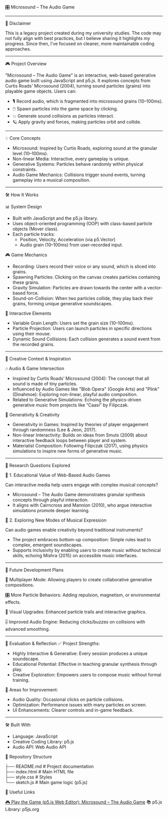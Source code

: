 🎛 Microsound – The Audio Game

---

📌 Disclaimer

This is a legacy project created during my university studies. The code may not fully align with best practices, but I believe sharing it highlights my progress. Since then, I’ve focused on cleaner, more maintainable coding approaches.

---

🎮 Project Overview

"Microsound – The Audio Game" is an interactive, web-based generative audio game built using JavaScript and p5.js. It explores concepts from Curtis Roads' Microsound (2004), turning sound particles (grains) into playable game objects. Users can:

-  🎙️ Record audio, which is fragmented into microsound grains (10–100ms).
-  🖱️ Spawn particles into the game space by clicking.
-  💥 Generate sound collisions as particles interact.
-  🪐 Apply gravity and forces, making particles orbit and collide.

---

💡 Core Concepts

-  Microsound: Inspired by Curtis Roads, exploring sound at the granular level (10–100ms).
-  Non-linear Media: Interactive, every gameplay is unique.
-  Generative Systems: Particles behave randomly within physical constraints.
-  Audio Game Mechanics: Collisions trigger sound events, turning gameplay into a musical composition.

---

🛠️ How It Works

📊 System Design

-  Built with JavaScript and the p5.js library.
-  Uses object-oriented programming (OOP) with class-based particle objects (Mover class).
-  Each particle tracks:
    * Position, Velocity, Acceleration (via p5.Vector)
    * Audio grain (10–100ms) from user-recorded input.


🎮 Game Mechanics

-   Recording: Users record their voice or any sound, which is sliced into grains.
-   Spawning Particles: Clicking on the canvas creates particles containing these grains.
-   Gravity Simulation: Particles are drawn towards the center with a vector-based force.
-   Sound-on-Collision: When two particles collide, they play back their grains, forming unique generative soundscapes.
  

🧩 Interactive Elements

-   Variable Grain Length: Users set the grain size (10–100ms).
-   Particle Projection: Users can launch particles in specific directions using their mouse.
-   Dynamic Sound Collisions: Each collision generates a sound event from the recorded grains.
  
---

🎨 Creative Context & Inspiration

🎶 Audio & Game Intersection

-   Inspired by Curtis Roads’ Microsound (2004): The concept that all sound is made of tiny particles.
-   Influenced by Audio Games like "Blob Opera" (Google Arts) and "Plink" (Dinahmoe): Exploring non-linear, playful audio composition.
-   Related to Generative Simulations: Echoing the physics-driven generative music from projects like “Caasi” by Filipczak.

🧠 Generativity & Creativity

-   Generativity in Games: Inspired by theories of player engagement through randomness (Lee & Jeon, 2017).
-   Non-linear Interactivity: Builds on ideas from Smuts (2009) about interactive feedback loops between player and system.
-   Materialist Composition: Following Filipczak (2017), using physics simulations to inspire new forms of generative music.

---

🎯 Research Questions Explored

📌 1. Educational Value of Web-Based Audio Games

Can interactive media help users engage with complex musical concepts?

-   Microsound – The Audio Game demonstrates granular synthesis concepts through playful interaction.
-   It aligns with Cairncross and Mannion (2010), who argue interactive simulations promote deeper learning.

📌 2. Exploring New Modes of Musical Expression

Can audio games enable creativity beyond traditional instruments?

-   The project embraces bottom-up composition: Simple rules lead to complex, emergent soundscapes.
-   Supports inclusivity by enabling users to create music without technical skills, echoing Mishra (2015) on accessible music interfaces.

---

🚀 Future Development Plans

🔧 Multiplayer Mode: Allowing players to create collaborative generative compositions.

🎛 More Particle Behaviors: Adding repulsion, magnetism, or environmental effects.

🎨 Visual Upgrades: Enhanced particle trails and interactive graphics.

🎚 Improved Audio Engine: Reducing clicks/buzzes on collisions with advanced smoothing.

---

📝 Evaluation & Reflection
✅ Project Strengths:

-   Highly Interactive & Generative: Every session produces a unique soundscape.
-   Educational Potential: Effective in teaching granular synthesis through play.
-   Creative Exploration: Empowers users to compose music without formal training.

🛑 Areas for Improvement:

-   Audio Quality: Occasional clicks on particle collisions.
-   Optimization: Performance issues with many particles on screen.
-   UI Enhancements: Clearer controls and in-game feedback.

---

🛠️ Built With

-   Language: JavaScript
-   Creative Coding Library: p5.js
-   Audio API: Web Audio API

📂 Repository Structure

├── README.md                # Project documentation  
├── index.html               # Main HTML file  
├── style.css                # Styles  
└── sketch.js                # Main game logic (p5.js)  

🔗 Useful Links

 [🎮 Play the Game (p5.js Web Editor): Microsound – The Audio Game](https://users.sussex.ac.uk/~gsl23/Microsound_-_The_Audio_Game_Final/)
📚 p5.js Library: p5js.org
